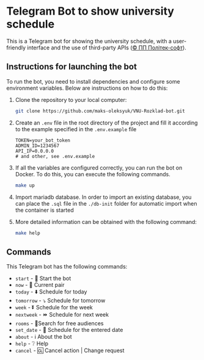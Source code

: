 # Telegram Bot to show university schedule

This is a Telegram bot for showing the university schedule,
with a user-friendly interface and the use of third-party APIs ([© ПП Політек-софт]).

## Instructions for launching the bot

To run the bot, you need to install dependencies and configure some environment
variables. Below are instructions on how to do this:

1. Clone the repository to your local computer:

    ```sh
    git clone https://github.com/maks-oleksyuk/VNU-Rozklad-bot.git
    ```

2. Create an `.env` file in the root directory of the project
   and fill it according to the example specified in the `.env.example` file

    ```dotenv
    TOKEN=your_bot_token
    ADMIN_ID=1234567
    API_IP=0.0.0.0
    # and other, see .env.example
    ```
3. If all the variables are configured correctly, you can run the bot on Docker.
   To do this, you can execute the following commands.

    ```sh
    make up
    ```

4. Import mariadb database. In order to import an existing database,
   you can place the `.sql` file in the `./db-init` folder for automatic import
   when the container is started

5. More detailed information can be obtained with the following command:

   ```sh
   make help
   ```

## Commands

This Telegram bot has the following commands:

* `start`    - 🚀 Start the bot
* `now`      - 🔆 Current pair
* `today`    - ⬇️ Schedule for today
* `tomorrow` - ⤵️ Schedule for tomorrow
* `week`     - ⏬ Schedule for the week
* `nextweek` - ⏩ Schedule for next week
* `rooms`    - 🚪Search for free audiences
* `set_date` - 📆 Schedule for the entered date
* `about`    - ℹ️ About the bot
* `help`     - ❔ Help
* `cancel`   - 🆑 Cancel action | Change request

[© ПП Політек-софт]: http://www.politek-soft.kiev.ua